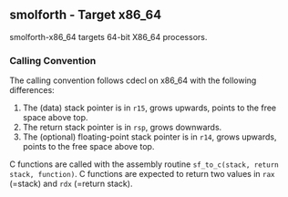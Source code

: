 ## smolforth - Target x86_64

smolforth-x86_64 targets 64-bit X86_64 processors.

### Calling Convention

The calling convention follows cdecl on x86_64 with the following differences:

1. The (data) stack pointer is in `r15`, grows upwards, points to the free space above top.
2. The return stack pointer is in `rsp`, grows downwards.
3. The (optional) floating-point stack pointer is in `r14`, grows upwards, points to the free space above top.

C functions are called with the assembly routine `sf_to_c(stack, return stack, function)`.
C functions are expected to return two values in `rax` (=stack) and `rdx` (=return stack).
